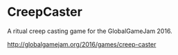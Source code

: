 # CreepCaster
A ritual creep casting game for the GlobalGameJam 2016.

http://globalgamejam.org/2016/games/creep-caster
